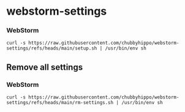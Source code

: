 # webstorm-settings
### WebStorm 
```
curl -s https://raw.githubusercontent.com/chubbyhippo/webstorm-settings/refs/heads/main/setup.sh | /usr/bin/env sh
```
## Remove all settings
### WebStorm
```
curl -s https://raw.githubusercontent.com/chubbyhippo/webstorm-settings/refs/heads/main/rm-settings.sh | /usr/bin/env sh
```

